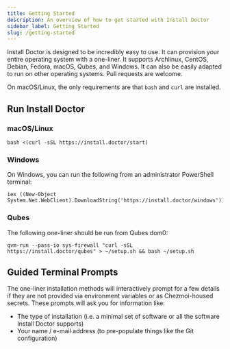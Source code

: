 ```yaml
---
title: Getting Started
description: An overview of how to get started with Install Doctor
sidebar_label: Getting Started
slug: /getting-started
---
```


Install Doctor is designed to be incredibly easy to use. It can provision your entire operating system with a one-liner. It supports Archlinux, CentOS, Debian, Fedora, macOS, Qubes, and Windows. It can also be easily adapted to run on other operating systems. Pull requests are welcome.

On macOS/Linux, the only requirements are that `bash` and `curl` are installed.

## Run Install Doctor

### macOS/Linux

```
bash <(curl -sSL https://install.doctor/start)
```

### Windows

On Windows, you can run the following from an administrator PowerShell terminal:

```
iex ((New-Object System.Net.WebClient).DownloadString('https://install.doctor/windows'))
```

### Qubes

The following one-liner should be run from Qubes dom0:

```
qvm-run --pass-io sys-firewall "curl -sSL https://install.doctor/qubes" > ~/setup.sh && bash ~/setup.sh
```

## Guided Terminal Prompts

The one-liner installation methods will interactively prompt for a few details if they are not provided via environment variables or as Chezmoi-housed secrets. These prompts will ask you for information like:

* The type of installation (i.e. a minimal set of software or all the software Install Doctor supports)
* Your name / e-mail address (to pre-populate things like the Git configuration)
